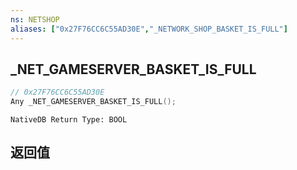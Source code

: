 ```yaml
---
ns: NETSHOP
aliases: ["0x27F76CC6C55AD30E","_NETWORK_SHOP_BASKET_IS_FULL"]
---
```

## _NET_GAMESERVER_BASKET_IS_FULL

```c
// 0x27F76CC6C55AD30E
Any _NET_GAMESERVER_BASKET_IS_FULL();
```

```
NativeDB Return Type: BOOL
```

## 返回值

